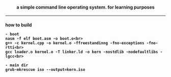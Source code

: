 <h4 align = 'center'> a simple command line operating system. for learning purposes </h4>
<hr>
<h4 align = 'left'> how to build
    <br>
    
    - boot
    nasm -f elf boot.asm -o boot.o<br>
    g++ -c kernel.cpp -o kernel.o -ffreestandinng -fno-exceptions -fno-rtti<br>
    gcc loader.o kernel.o -T linker.ld -o kern -nostdlib -nodefaultlibs -lgcc<br>
    
    - main dir
    grub-mkrescue iso --output=kern.iso
    
